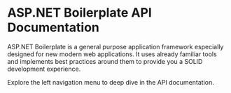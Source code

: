 # ASP.NET Boilerplate API Documentation

ASP.NET Boilerplate is a general purpose application framework especially designed for new modern web applications. It uses already familiar tools and implements best practices around them to provide you a SOLID development experience.

Explore the left navigation menu to deep dive in the API documentation.
